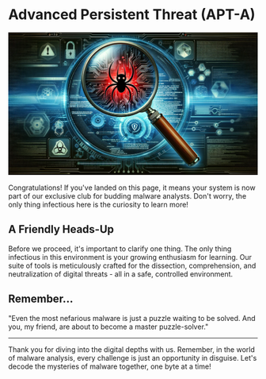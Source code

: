 # Advanced Persistent Threat (APT-A)

![APT-E](https://raw.githubusercontent.com/ccdfir/apt/main/images/welcome.png)

Congratulations! If you've landed on this page, it means your system is now part of our exclusive club for budding malware analysts. Don't worry, the only thing infectious here is the curiosity to learn more!

## A Friendly Heads-Up

Before we proceed, it's important to clarify one thing. The only thing infectious in this environment is your growing enthusiasm for learning. Our suite of tools is meticulously crafted for the dissection, comprehension, and neutralization of digital threats - all in a safe, controlled environment.


## Remember...
"Even the most nefarious malware is just a puzzle waiting to be solved. And you, my friend, are about to become a master puzzle-solver."

---
Thank you for diving into the digital depths with us. Remember, in the world of malware analysis, every challenge is just an opportunity in disguise. Let's decode the mysteries of malware together, one byte at a time!
